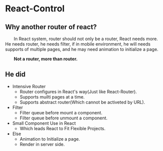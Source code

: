 # React-Control
## Why another router of react?
&emsp;&emsp;In React system, router should not only be a router, React needs more.
He needs router, he needs filter, if in mobile environment, he will needs supports of multiple pages, and he may need animation to initialize a page.

&emsp;&emsp;<strong>Not a router, more than router.</strong>

## He did
* Intensive Router
  * Router configures in React's way(Just like React-Router).
  * Supports muilti pages at a time.
  * Supports abstract router(Which cannot be activeted by URL).
* Filter
  * Filter queue before mount a component.
  * Filter queue before unmount a component.
* Small Component Use in React
  * Which leads React to Fit Flexible Projects.
* Else
  * Animation to Initialize a page.
  * Render in server side.
  